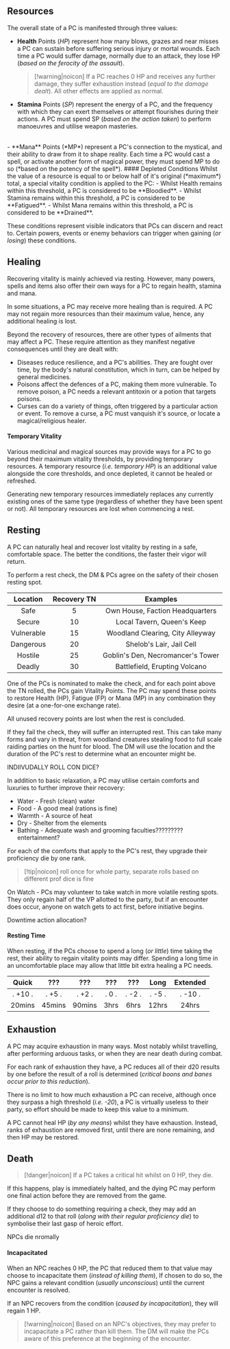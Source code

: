 ## Resources
The overall state of a PC is manifested through three values:

- **Health** Points (*HP*) represent how many blows, grazes and near misses a PC can sustain before suffering serious injury or mortal wounds. Each time a PC would suffer damage, normally due to an attack, they lose HP (*based on the ferocity of the assault*). 

  > [!warning|noicon] If a PC reaches 0 HP and receives any further damage, they suffer exhaustion instead (*equal to the damage dealt*). All other effects are applied as normal.

- **Stamina** Points (*SP*) represent the energy of a PC, and the frequency with which they can exert themselves or attempt flourishes during their actions. A PC must spend SP (*based on the action taken*) to perform manoeuvres and utilise weapon masteries.
<br />
- **Mana** Points (*MP*) represent a PC's connection to the mystical, and their ability to draw from it to shape reality. Each time a PC would cast a spell, or activate another form of magical power, they must spend MP to do so (*based on the potency of the spell*).
#### Depleted Conditions
Whilst the value of a resource is equal to or below half of it's original (*maximum*) total, a special vitality condition is applied to the PC:
- Whilst Health remains within this threshold, a PC is considered to be **Bloodied**.
- Whilst Stamina remains within this threshold, a PC is considered to be **Fatigued**.
- Whilst Mana remains within this threshold, a PC is considered to be **Drained**.

These conditions represent visible indicators that PCs can discern and react to. Certain powers, events or enemy behaviors can trigger when gaining (*or losing*) these conditions.

## Healing
Recovering vitality is mainly achieved via resting. However, many powers, spells and items also offer their own ways for a PC to regain health, stamina and mana. 

In some situations, a PC may receive more healing than is required. A PC may not regain more resources than their maximum value, hence, any additional healing is lost.

Beyond the recovery of resources, there are other types of ailments that may affect a PC. These require attention as they manifest negative consequences until they are dealt with:

- Diseases reduce resilience, and a PC's abilities. They are fought over time, by the body's natural constitution, which in turn, can be helped by general medicines.
- Poisons affect the defences of a PC, making them more vulnerable. To remove poison, a PC needs a relevant antitoxin or a potion that targets poisons.
- Curses can do a variety of things, often triggered by a particular action or event. To remove a curse, a PC must vanquish it's source, or locate a magical/religious healer.
#### Temporary Vitality
Various medicinal and magical sources may provide ways for a PC to go beyond their maximum vitality thresholds, by providing temporary resources. A temporary resource (*i.e. temporary HP*) is an additional value alongside the core thresholds, and once depleted, it cannot be healed or refreshed.

Generating new temporary resources immediately replaces any currently existing ones of the same type (regardless of whether they have been spent or not). 
All temporary resources are lost when commencing a rest.
## Resting
A PC can naturally heal and recover lost vitality by resting in a safe, comfortable space.
The better the conditions, the faster their vigor will return.

To perform a rest check, the DM & PCs agree on the safety of their chosen resting spot.

|  Location  | Recovery TN |               Examples                |
| :--------: | :---------: | :-----------------------------------: |
|    Safe    |      5      |    Own House, Faction Headquarters    |
|   Secure   |     10      |    Local Tavern, Queen's Keep     |
| Vulnerable |     15      | Woodland Clearing, City Alleyway  |
| Dangerous  |     20      |     Shelob's Lair, Jail Cell      |
|  Hostile   |     25      | Goblin's Den, Necromancer's Tower |
|   Deadly   |     30      |   Battlefield, Erupting Volcano   |
One of the PCs is nominated to make the check, and for each point above the TN rolled, the PCs gain Vitality Points. The PC may spend these points to restore Health (HP), Fatigue (FP) or Mana (MP) in any combination they desire (at a one-for-one exchange rate).

All unused recovery points are lost when the rest is concluded.

If they fail the check, they will suffer an interrupted rest. This can take many forms and vary in threat, from woodland creatures stealing food to full scale raiding parties on the hunt for blood. The DM will use the location and the duration of the PC's rest to determine what an encounter might be.

INDIIVUDALLY ROLL CON DICE?

In addition to basic relaxation, a PC may utilise certain comforts and luxuries to further improve their recovery:
- Water - Fresh (clean) water 
- Food - A good meal (rations is fine)
- Warmth - A source of heat 
- Dry -  Shelter from the elements
- Bathing - Adequate wash and grooming faculties????????? entertainment?

For each of the comforts that apply to the PC's rest, they upgrade their proficiency die by one rank.

> [!tip|noicon] roll once for whole party, separate rolls based on different prof dice is fine


On Watch - PCs may volunteer to take watch in more volatile resting spots. They only regain half of the VP allotted to the party, but if an encounter does occur, anyone on watch gets to act first, before initiative begins.

Downtime action allocation?
#### Resting Time
When resting, if the PCs choose to spend a long (*or little*) time taking the rest, their ability to regain vitality points may differ. Spending a long time in an uncomfortable place may allow that little bit extra healing a PC needs.

|  **Quick**   |   **???**   |   **???**   |   **???**   |   **???**    |   **Long**   | **Extended**  |
| :--------------: | :-------------: | :-------------: | :-------------: | :--------------: | :--------------: | :---------------: |
| .     +10      . | .     +5      . | .     +2      . | .      0      . | .      -2      . | .      -5      . | .      -10      . |
|      20mins      |     45mins      |     90mins      |      3hrs       |       6hrs       |      12hrs       |       24hrs       |
## Exhaustion
A PC may acquire exhaustion in many ways. Most notably whilst travelling, after performing arduous tasks, or when they are near death during combat.

For each rank of exhaustion they have, a PC reduces all of their d20 results by one before the result of a roll is determined (*critical boons and banes occur prior to this reduction*).

There is no limit to how much exhaustion a PC can receive, although once they surpass a high threshold (*i.e. -20*), a PC is virtually useless to their party, so effort should be made to keep this value to a minimum.

A PC cannot heal HP (*by any means*) whilst they have exhaustion. Instead, ranks of exhaustion are removed first, until there are none remaining, and then HP may be restored.
## Death
> [!danger|noicon] If a PC takes a critical hit whilst on 0 HP, they die.

If this happens, play is immediately halted, and the dying PC may perform one final action before they are removed from the game.

If they choose to do something requiring a check, they may add an additional d12 to that roll (*along with their regular proficiency die*) to symbolise their last gasp of heroic effort.

NPCs die nromally
#### Incapacitated
When an NPC reaches 0 HP, the PC that reduced them to that value may choose to incapacitate them (*instead of killing them*), If chosen to do so, the NPC gains a relevant condition (*usually unconscious*) until the current encounter is resolved.

If an NPC recovers from the condition (*caused by incapacitation*), they will regain 1 HP.

> [!warning|noicon] Based on an NPC's objectives, they may prefer to incapacitate a PC rather than kill them. The DM will make the PCs aware of this preference at the beginning of the encounter.
